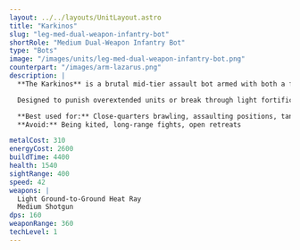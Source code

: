 ```yaml
---
layout: ../../layouts/UnitLayout.astro
title: "Karkinos"
slug: "leg-med-dual-weapon-infantry-bot"
shortRole: "Medium Dual-Weapon Infantry Bot"
type: "Bots"
image: "/images/units/leg-med-dual-weapon-infantry-bot.png"
counterpart: "/images/arm-lazarus.png"
description: |
  **The Karkinos** is a brutal mid-tier assault bot armed with both a focused heat ray and a wide-angle shotgun, making it devastating in close-range brawls. Its high health pool and exceptional DPS allow it to anchor frontal pushes or crack defensive positions.

  Designed to punish overextended units or break through light fortifications, the Karkinos thrives when paired with support fire or swarm distractions. Its only weakness is its slower speed — get it into the fight, and it will handle the rest.

  **Best used for:** Close-quarters brawling, assaulting positions, tank cracking  
  **Avoid:** Being kited, long-range fights, open retreats

metalCost: 310
energyCost: 2600
buildTime: 4400
health: 1540
sightRange: 400
speed: 42
weapons: |
  Light Ground-to-Ground Heat Ray
  Medium Shotgun
dps: 160
weaponRange: 360
techLevel: 1
---
```


